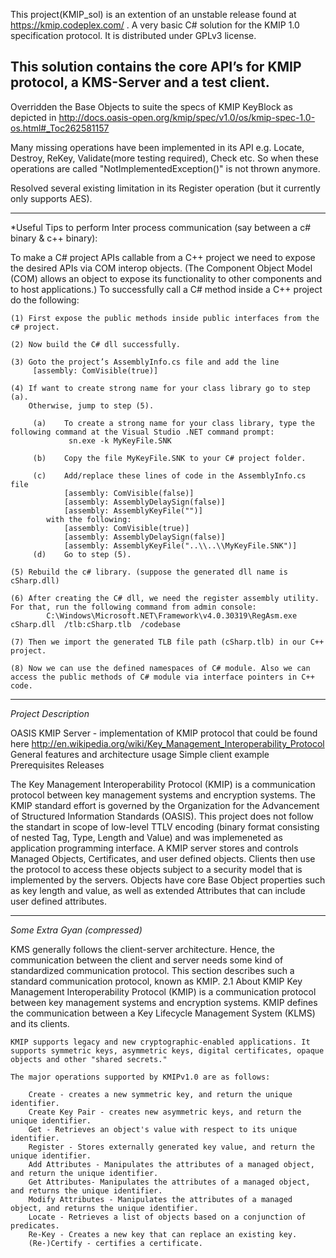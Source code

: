 This project(KMIP_sol) is an extention of an unstable release found at https://kmip.codeplex.com/ .
A very basic C# solution for the KMIP 1.0 specification protocol. 
It is distributed under GPLv3 license. 

This solution contains the core API’s for KMIP protocol, a KMS-Server and a test client.
---------------------------------------------------------------------

Overridden the Base Objects to suite the specs of KMIP KeyBlock as depicted in 
http://docs.oasis-open.org/kmip/spec/v1.0/os/kmip-spec-1.0-os.html#_Toc262581157 

Many missing operations have been implemented in its API 
  e.g. Locate, Destroy, ReKey, Validate(more testing required), Check etc.
  So when these operations are called "NotImplementedException()" is not thrown anymore.

Resolved several existing limitation in its Register operation (but it currently only supports AES). 

___________________________________________________________________________
*Useful Tips to perform Inter process communication (say between a c# binary & c++ binary):

To make a C# project APIs callable from a C++ project we need to expose the desired APIs via COM interop objects. (The Component Object Model (COM) allows an object to expose its functionality to other components and to host applications.)
To successfully call a C# method inside a C++ project do the following:

	(1)	First expose the public methods inside public interfaces from the c# project. 

	(2)	Now build the C# dll successfully. 

	(3)	Goto the project’s AssemblyInfo.cs file and add the line
		 [assembly: ComVisible(true)]
 
	(4)	If want to create strong name for your class library go to step (a). 
		Otherwise, jump to step (5).

	     (a)	To create a strong name for your class library, type the following command at the Visual Studio .NET command prompt:
        		 sn.exe -k MyKeyFile.SNK

	     (b)	Copy the file MyKeyFile.SNK to your C# project folder.
     
	     (c)	Add/replace these lines of code in the AssemblyInfo.cs file
				[assembly: ComVisible(false)]
				[assembly: AssemblyDelaySign(false)]
				[assembly: AssemblyKeyFile("")]
			with the following:
				[assembly: ComVisible(true)] 
				[assembly: AssemblyDelaySign(false)] 
				[assembly: AssemblyKeyFile("..\\..\\MyKeyFile.SNK")]
	     (d)	Go to step (5).

	(5)	Rebuild the c# library. (suppose the generated dll name is cSharp.dll)

	(6)	After creating the C# dll, we need the register assembly utility. For that, run the following command from admin console:
         	C:\Windows\Microsoft.NET\Framework\v4.0.30319\RegAsm.exe cSharp.dll  /tlb:cSharp.tlb  /codebase

	(7)	Then we import the generated TLB file path (cSharp.tlb) in our C++ project.

	(8)	Now we can use the defined namespaces of C# module. Also we can access the public methods of C# module via interface pointers in C++ code.

_____________________________________________________________________________________________________________________
*Project Description*

OASIS KMIP Server - implementation of KMIP protocol that could be found here http://en.wikipedia.org/wiki/Key_Management_Interoperability_Protocol
General features and architecture usage
Simple client example
Prerequisites
Releases

The Key Management Interoperability Protocol (KMIP) is a communication protocol between key management systems and encryption systems. The KMIP standard effort is governed by the Organization for the Advancement of Structured Information Standards (OASIS).
This project does not follow the standart in scope of low-level TTLV encoding (binary format consisting of nested Tag, Type, Length and Value) and was implemeneted as application programming interface.
A KMIP server stores and controls Managed Objects, Certificates, and user defined objects. Clients then use the protocol to access these objects subject to a security model that is implemented by the servers. Objects have core Base Object properties such as key length and value, as well as extended Attributes that can include user defined attributes.


_____________________________________________________________________________________________________________________
*Some Extra Gyan (compressed)*

KMS generally follows the client-server architecture. Hence, the communication between the client and server needs some kind of standardized communication protocol. This section describes such a standard communication protocol, known as KMIP.
2.1	About KMIP
	Key Management Interoperability Protocol (KMIP) is a communication protocol between key management systems and encryption systems. KMIP defines the communication between a Key Lifecycle Management System (KLMS) and its clients.

	KMIP supports legacy and new cryptographic-enabled applications. It supports symmetric keys, asymmetric keys, digital certificates, opaque objects and other "shared secrets." 

	The major operations supported by KMIPv1.0 are as follows:
	
		Create - creates a new symmetric key, and return the unique identifier.
		Create Key Pair - creates new asymmetric keys, and return the unique identifier.
		Get - Retrieves an object's value with respect to its unique identifier.
		Register - Stores externally generated key value, and return the unique identifier.
		Add Attributes - Manipulates the attributes of a managed object, and return the unique identifier.
		Get Attributes- Manipulates the attributes of a managed object, and returns the unique identifier.
		Modify Attributes - Manipulates the attributes of a managed object, and returns the unique identifier.
		Locate - Retrieves a list of objects based on a conjunction of predicates.
		Re-Key - Creates a new key that can replace an existing key.
		(Re-)Certify - certifies a certificate.
